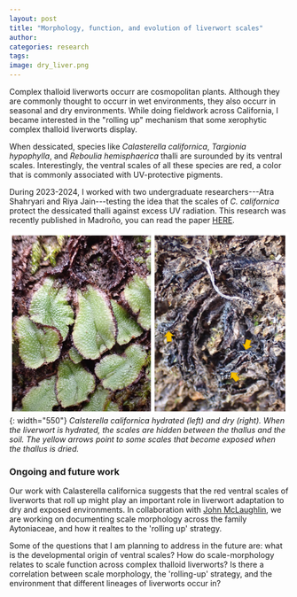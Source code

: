 ```yaml
---
layout: post
title: "Morphology, function, and evolution of liverwort scales"
author: 
categories: research
tags: 
image: dry_liver.png
---
```


Complex thalloid liverworts occurr are cosmopolitan plants. Although they are commonly thought to occurr in wet environments, they also occurr in seasonal and dry environments. While doing fieldwork across California, I became interested in the "rolling up" mechanism that some xerophytic complex thalloid liverworts display.

When dessicated, species like *Calasterella californica*, *Targionia hypophylla*, and *Reboulia hemisphaerica* thalli are surounded by its ventral scales. Interestingly, the ventral scales of all these species are red, a color that is commonly associated with UV-protective pigments. 

During 2023-2024, I worked with two undergraduate researchers---Atra Shahryari and Riya Jain---testing the idea that the scales of *C. californica* protect the dessicated thalli against excess UV radiation. This research was recently published in Madroño, you can read the paper [HERE](https://bioone.org/journals/madroño/volume-71/issue-4/0024-9637-71.4.145/UNVEILING-NATURES-SUNSCREEN--THE-POTENTIAL-ROLE-OF-LIVERWORT-SCALES/10.3120/0024-9637-71.4.145.short).

![Dry_Wet](images/research/wet_dry.png){: width="550"}
*Calsterella californica hydrated (left) and dry (right). When the liverwort is hydrated, the scales are hidden between the thallus and the soil. The yellow arrows point to some scales that become exposed when the thallus is dried.*


### Ongoing and future work

Our work with Calasterella californica suggests that the red ventral scales of liverworts that roll up might play an important role in liverwort adaptation to dry and exposed environments. In collaboration with [John McLaughlin](https://www.researchgate.net/profile/John-Mclaughlin-34), we are working on documenting scale morphology across the family Aytoniaceae, and how it realtes to the 'rolling up' strategy. 

Some of the questions that I am planning to address in the future are: what is the developmental origin of ventral scales? How do scale-morphology relates to scale function across complex thalloid liverworts? Is there a correlation between scale morphology, the 'rolling-up' strategy, and the environment that different lineages of liverworts occur in?